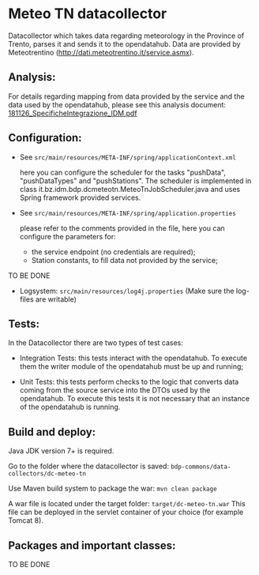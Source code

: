 Meteo TN datacollector
=========================

Datacollector which takes data regarding meteorology in the Province of Trento, parses it and sends it to the opendatahub.
Data are provided by Meteotrentino (http://dati.meteotrentino.it/service.asmx).


## Analysis:

For details regarding mapping from data provided by the service and the data used by the opendatahub, please see this analysis document:
[181126_SpecificheIntegrazione_IDM.pdf](documentation/181126_SpecificheIntegrazione_IDM.pdf)


## Configuration:
  - See `src/main/resources/META-INF/spring/applicationContext.xml`

    here you can configure the scheduler for the tasks "pushData", "pushDataTypes" and "pushStations". The scheduler is implemented in class it.bz.idm.bdp.dcmeteotn.MeteoTnJobScheduler.java and uses Spring framework provided services.

  - See `src/main/resources/META-INF/spring/application.properties`

    please refer to the comments provided in the file, here you can configure the parameters for:
    - the service endpoint (no credentials are required);
    - Station constants, to fill data not provided by the service;
    
TO BE DONE

  - Logsystem: `src/main/resources/log4j.properties` (Make sure the log-files are writable)


## Tests:

In the Datacollector there are two types of test cases:

 - Integration Tests: this tests interact with the opendatahub. To execute them the writer module of the opendatahub must be up and running;


 - Unit Tests: this tests perform checks to the logic that converts data coming from the source service into the DTOs used by the opendatahub. To execute this tests it is not necessary that an instance of the opendatahub is running.


## Build and deploy:

Java JDK version 7+ is required.

Go to the folder where the datacollector is saved: `bdp-commons/data-collectors/dc-meteo-tn`

Use Maven build system to package the war: `mvn clean package`

A war file is located under the target folder: `target/dc-meteo-tn.war`
This file can be deployed in the servlet container of your choice (for example Tomcat 8).



## Packages and important classes:

TO BE DONE

